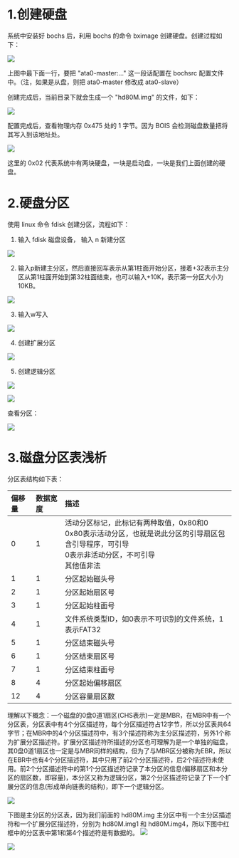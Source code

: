 # 1.创建硬盘
系统中安装好 bochs 后，利用 bochs 的命令 bximage 创建硬盘。创建过程如下：

![](images/Snipaste_2023-08-26_14-09-45.png)

上图中最下面一行，要把 "ata0-master:..." 这一段话配置在 bochsrc 配置文件中。（注，如果是从盘，则把 ata0-master 修改成 ata0-slave）

创建完成后，当前目录下就会生成一个 "hd80M.img" 的文件，如下：

![](images/Snipaste_2023-08-26_14-32-05.png)

配置完成后，查看物理内存 0x475 处的 1 字节。因为 BOIS 会检测磁盘数量把将其写入到该地址处。

![](images/Snipaste_2023-08-26_14-31-31.png)

这里的 0x02 代表系统中有两块硬盘，一块是启动盘，一块是我们上面创建的硬盘。

# 2.硬盘分区
使用 linux 命令 fdisk 创建分区，流程如下：

1. 输入 fdisk 磁盘设备， 输入 n 新建分区
   
![](images/Snipaste_2023-08-26_15-32-32.png)

2. 输入p新建主分区，然后直接回车表示从第1柱面开始分区，接着+32表示主分区从第1柱面开始到第32柱面结束，也可以输入+10K，表示第一分区大小为10KB。

![](images/Snipaste_2023-08-26_15-47-03.png)

3. 输入w写入

![](images/Snipaste_2023-08-26_15-50-20.png)

4. 创建扩展分区

![](images/Snipaste_2023-08-26_15-53-23.png)

5. 创建逻辑分区

![](images/Snipaste_2023-08-26_16-08-13.png)

![](images/Snipaste_2023-08-26_16-26-21.png)

查看分区：

![](images/Snipaste_2023-08-26_16-58-48.png)

# 3.磁盘分区表浅析
分区表结构如下表：

偏移量|数据宽度|描述
|:--|:--|:--
0|1|活动分区标记，此标记有两种取值，0x80和0<br>0x80表示活动分区，也就是说此分区的引导扇区包含引导程序，可引导<br>0表示非活动分区，不可引导<br>其他值非法
1|1|分区起始磁头号
2|1|分区起始扇区号
3|1|分区起始柱面号
4|1|文件系统类型ID，如0表示不可识别的文件系统，1表示FAT32
5|1|分区结束磁头号
6|1|分区结束扇区号
7|1|分区结束柱面号
8|4|分区起始偏移扇区
12|4|分区容量扇区数

理解以下概念：一个磁盘的0盘0道1扇区(CHS表示)一定是MBR，在MBR中有一个分区表，分区表中有4个分区描述符，每个分区描述符占12字节，所以分区表共64字节；在MBR中的4个分区描述符中，有3个描述符称为主分区描述符，另外1个称为扩展分区描述符。扩展分区描述符所描述的分区也可理解为是一个单独的磁盘，其0盘0道1扇区也一定是与MBR同样的结构，但为了与MBR区分被称为EBR，所以在EBR中也有4个分区描述符，其中只用了前2个分区描述符，后2个描述符未使用。前2个分区描述符中的第1个分区描述符记录了本分区的信息(偏移扇区和本分区的扇区数，即容量)，本分区又称为逻辑分区，第2个分区描述符记录了下一个扩展分区的信息(形成单向链表的结构)，即下一个逻辑分区。

![](images/Snipaste_2023-08-27_18-54-51.png)

下图是主分区的分区表，因为我们前面的 hd80M.img 主分区中有一个主分区描述符和一个扩展分区描述符，分别为 hd80M.img1 和 hd80M.img4，所以下图中红框中的分区表中第1和第4个描述符是有数据的。
![](images/Snipaste_2023-08-27_21-54-00.png)

![](images/Snipaste_2023-08-27_22-00-12.png)


